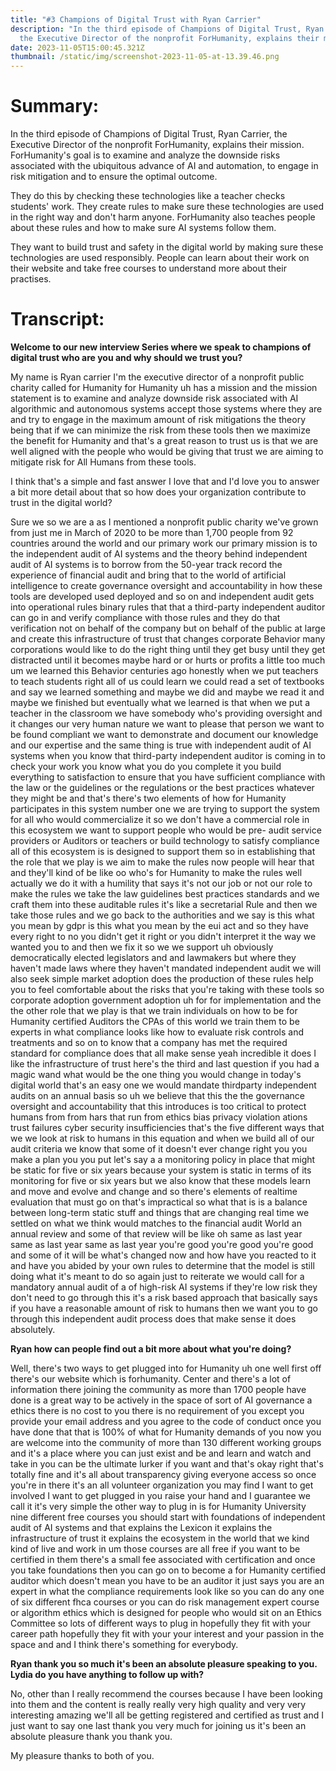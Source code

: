 ```yaml
---
title: "#3 Champions of Digital Trust with Ryan Carrier"
description: "In the third episode of Champions of Digital Trust, Ryan Carrier,
  the Executive Director of the nonprofit ForHumanity, explains their mission. "
date: 2023-11-05T15:00:45.321Z
thumbnail: /static/img/screenshot-2023-11-05-at-13.39.46.png
---
```

# Summary:

In the third episode of Champions of Digital Trust, Ryan Carrier, the Executive Director of the nonprofit ForHumanity, explains their mission. ForHumanity's goal is to examine and analyze the downside risks associated with the ubiquitous advance of AI and automation, to engage in risk mitigation and to ensure the optimal outcome. 

They do this by checking these technologies like a teacher checks students' work. They create rules to make sure these technologies are used in the right way and don't harm anyone. ForHumanity also teaches people about these rules and how to make sure AI systems follow them. 

They want to build trust and safety in the digital world by making sure these technologies are used responsibly. People can learn about their work on their website and take free courses to understand more about their practises.

# Transcript:

**Welcome to our new interview Series where we speak to champions of digital trust who are you and why should we trust you?**

My name is Ryan carrier I'm the executive director of a nonprofit public charity called for Humanity for Humanity uh has a mission and the mission statement is to examine and analyze downside risk associated with AI algorithmic and autonomous systems accept those systems where they are and try to engage in the maximum amount of risk mitigations the theory being that if we can minimize the risk from these tools then we maximize the benefit for Humanity and that's a great reason to trust us is that we are well aligned with the people who would be giving that trust we are aiming to mitigate risk for All Humans from these tools. 

I think that's a simple and fast answer I love that and I'd love you to answer a bit more detail about that so how does your organization contribute to trust in the digital world?

Sure we so we are a as I mentioned a nonprofit public charity we've grown from just me in March of 2020 to be more than 1,700 people from 92 countries around the world and our primary work our primary mission is to the independent audit of AI systems and the theory behind independent audit of AI systems is to borrow from the 50-year track record the experience of financial audit and bring that to the world of artificial intelligence to create governance oversight and accountability in how these tools are developed used deployed and so on and independent audit gets into operational rules binary rules that that a third-party independent auditor can go in and verify compliance with those rules and they do that verification not on behalf of the company but on behalf of the public at large and create this infrastructure of trust that changes corporate Behavior many corporations would like to do the right thing until they get busy until they get distracted until it becomes maybe hard or or hurts or profits a little too much um we learned this Behavior centuries ago honestly when we put teachers to teach students right all of us could learn we could read a set of textbooks and say we learned something and maybe we did and maybe we read it and maybe we finished but eventually what we learned is that when we put a teacher in the classroom we have somebody who's providing oversight and it changes our very human nature we want to please that person we want to be found compliant we want to demonstrate and document our knowledge and our expertise and the same thing is true with independent audit of AI systems when you know that third-party independent auditor is coming in to check your work you know what you do you complete it you build everything to satisfaction to ensure that you have sufficient compliance with the law or the guidelines or the regulations or the best practices whatever they might be and that's there's two elements of how for Humanity participates in this system number one we are trying to support the system for all who would commercialize it so we don't have a commercial role in this ecosystem we want to support people who would be pre- audit service providers or Auditors or teachers or build technology to satisfy compliance all of this ecosystem is is designed to support them so in establishing that the role that we play is we aim to make the rules now people will hear that and they'll kind of be like oo who's for Humanity to make the rules well actually we do it with a humility that says it's not our job or not our role to make the rules we take the law guidelines best practices standards and we craft them into these auditable rules it's like a secretarial Rule and then we take those rules and we go back to the authorities and we say is this what you mean by gdpr is this what you mean by the eui act and so they have every right to no you didn't get it right or you didn't interpret it the way we wanted you to and then we fix it so we we support uh obviously democratically elected legislators and and lawmakers but where they haven't made laws where they haven't mandated independent audit we will also seek simple market adoption does the production of these rules help you to feel comfortable about the risks that you're taking with these tools so corporate adoption government adoption uh for for implementation and the the other role that we play is that we train individuals on how to be for Humanity certified Auditors the CPAs of this world we train them to be experts in what compliance looks like how to evaluate risk controls and treatments and so on to know that a company has met the required standard for compliance does that all make sense yeah incredible it does I like the infrastructure of trust here's the third and last question if you had a magic wand what would be the one thing you would change in today's digital world that's an easy one we would mandate thirdparty independent audits on an annual basis so uh we believe that this the the governance oversight and accountability that this introduces is too critical to protect humans from from hars that run from ethics bias privacy violation ations trust failures cyber security insufficiencies that's the five different ways that we we look at risk to humans in this equation and when we build all of our audit criteria we know that some of it doesn't ever change right you you make a plan you you put let's say a a monitoring policy in place that might be static for five or six years because your system is static in terms of its monitoring for five or six years but we also know that these models learn and move and evolve and change and so there's elements of realtime evaluation that must go on that's impractical so what that is is a balance between long-term static stuff and things that are changing real time we settled on what we think would matches to the financial audit World an annual review and some of that review will be like oh same as last year same as last year same as last year you're good you're good you're good and some of it will be what's changed now and how have you reacted to it and have you abided by your own rules to determine that the model is still doing what it's meant to do so again just to reiterate we would call for a mandatory annual audit of a of high-risk AI systems if they're low risk they don't need to go through this it's a risk based approach that basically says if you have a reasonable amount of risk to humans then we want you to go through this independent audit process does that make sense it does absolutely.

**Ryan how can people find out a bit more about what you're doing?**

Well, there's two ways to get plugged into for Humanity uh one well first off there's our website which is forhumanity. Center and there's a lot of information there joining the community as more than 1700 people have done is a great way to be actively in the space of sort of AI governance a ethics there is no cost to you there is no requirement of you except you provide your email address and you agree to the code of conduct once you have done that that is 100% of what for Humanity demands of you now you are welcome into the community of more than 130 different working groups and it's a place where you can just exist and be and learn and watch and take in you can be the ultimate lurker if you want and that's okay right that's totally fine and it's all about transparency giving everyone access so once you're in there it's an all volunteer organization you may find I want to get involved I want to get plugged in you raise your hand and I guarantee we call it it's very simple the other way to plug in is for Humanity University nine different free courses you should start with foundations of independent audit of AI systems and that explains the Lexicon it explains the infrastructure of trust it explains the ecosystem in the world that we kind kind of live and work in um those courses are all free if you want to be certified in them there's a small fee associated with certification and once you take foundations then you can go on to become a for Humanity certified auditor which doesn't mean you have to be an auditor it just says you are an expert in what the compliance requirements look like so you can do any one of six different fhca courses or you can do risk management expert course or algorithm ethics which is designed for people who would sit on an Ethics Committee so lots of different ways to plug in hopefully they fit with your career path hopefully they fit with your your interest and your passion in the space and and I think there's something for everybody. 

**Ryan thank you so much it's been an absolute pleasure speaking to you. Lydia do you have anything to follow up with?**

No, other than I really recommend the courses because I have been looking into them and the content is really really very high quality and very very interesting amazing we'll all be getting registered and certified as trust and I just want to say one last thank you very much for joining us it's been an absolute pleasure thank you thank you. 

My pleasure thanks to both of you.